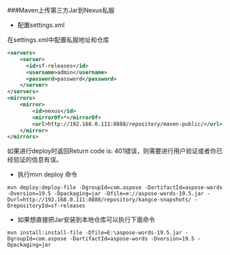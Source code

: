 
###Maven上传第三方Jar到Nexus私服

- 配置settings.xml

在settings.xml中配置私服地址和仓库

``` xml
<servers>
    <server>
      <id>sf-releases</id>
      <username>admin</username>
      <password>password</password>
    </server>
</servers>	
<mirrors>
    <mirror>
        <id>nexus</id>
        <mirrorOf>*</mirrorOf> 
        <url>http://192.168.0.111:8888/repository/maven-public/</url>
    </mirror>
</mirrors>
```

如果进行deploy时返回Return code is: 401错误，则需要进行用户验证或者你已经验证的信息有误。

- 执行mvn deploy 命令

``` shell script
mvn deploy:deploy-file -DgroupId=com.aspose -DartifactId=aspose-words -Dversion=19.5 -Dpackaging=jar -Dfile=e://aspose-words-19.5.jar -Durl=http://192.168.0.111:8888/repository/kangce-snapshots/ -DrepositoryId=sf-releases
```

- 如果想直接把Jar安装到本地仓库可以执行下面命令
``` shell script
mvn install:install-file -Dfile=E:\aspose-words-19.5.jar -DgroupId=com.aspose -DartifactId=aspose-words -Dversion=19.5 -Dpackaging=jar
```